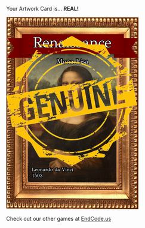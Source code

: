 Your Artwork Card is... 
  **REAL!**
 
 ![alt text](ArtworMona_Lisa_Real[face,1].png?raw=true "Artwork Card")  
 
 
 
 
 
 Check out our other games at [EndCode.us](https://endcode.us/)